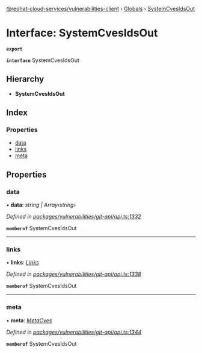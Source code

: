 [@redhat-cloud-services/vulnerabilities-client](../README.md) › [Globals](../globals.md) › [SystemCvesIdsOut](systemcvesidsout.md)

# Interface: SystemCvesIdsOut

**`export`** 

**`interface`** SystemCvesIdsOut

## Hierarchy

* **SystemCvesIdsOut**

## Index

### Properties

* [data](systemcvesidsout.md#data)
* [links](systemcvesidsout.md#links)
* [meta](systemcvesidsout.md#meta)

## Properties

###  data

• **data**: *string | Array‹string›*

*Defined in [packages/vulnerabilities/git-api/api.ts:1332](https://github.com/RedHatInsights/javascript-clients/blob/master/packages/vulnerabilities/git-api/api.ts#L1332)*

**`memberof`** SystemCvesIdsOut

___

###  links

• **links**: *[Links](links.md)*

*Defined in [packages/vulnerabilities/git-api/api.ts:1338](https://github.com/RedHatInsights/javascript-clients/blob/master/packages/vulnerabilities/git-api/api.ts#L1338)*

**`memberof`** SystemCvesIdsOut

___

###  meta

• **meta**: *[MetaCves](metacves.md)*

*Defined in [packages/vulnerabilities/git-api/api.ts:1344](https://github.com/RedHatInsights/javascript-clients/blob/master/packages/vulnerabilities/git-api/api.ts#L1344)*

**`memberof`** SystemCvesIdsOut
